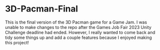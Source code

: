 # 3D-Pacman-Final

This is the final version of the 3D Pacman game for a Game Jam.
I was unable to make changes to the repo after the Games Job Fair 2023 Unity Challenge deadline had ended. 
However, I really wanted to come back and tidy some things up and add a couple features because I enjoyed making this project!
